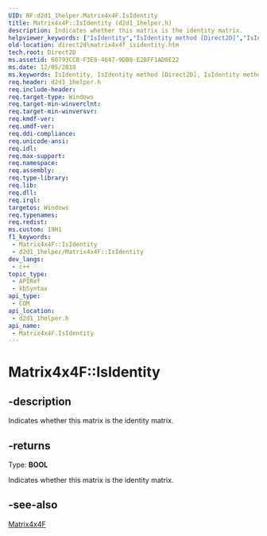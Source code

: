 ```yaml
---
UID: NF:d2d1_1helper.Matrix4x4F.IsIdentity
title: Matrix4x4F::IsIdentity (d2d1_1helper.h)
description: Indicates whether this matrix is the identity matrix.
helpviewer_keywords: ["IsIdentity","IsIdentity method [Direct2D]","IsIdentity method [Direct2D]","Matrix4x4F interface","Matrix4x4F interface [Direct2D]","IsIdentity method","Matrix4x4F.IsIdentity","Matrix4x4F::IsIdentity","d2d1_1helper/Matrix4x4F::IsIdentity","direct2d.matrix4x4f_isidentity"]
old-location: direct2d\matrix4x4f_isidentity.htm
tech.root: Direct2D
ms.assetid: 60793CCB-F3E9-4647-9DB0-E28FF1AD0E22
ms.date: 12/05/2018
ms.keywords: IsIdentity, IsIdentity method [Direct2D], IsIdentity method [Direct2D],Matrix4x4F interface, Matrix4x4F interface [Direct2D],IsIdentity method, Matrix4x4F.IsIdentity, Matrix4x4F::IsIdentity, d2d1_1helper/Matrix4x4F::IsIdentity, direct2d.matrix4x4f_isidentity
req.header: d2d1_1helper.h
req.include-header: 
req.target-type: Windows
req.target-min-winverclnt: 
req.target-min-winversvr: 
req.kmdf-ver: 
req.umdf-ver: 
req.ddi-compliance: 
req.unicode-ansi: 
req.idl: 
req.max-support: 
req.namespace: 
req.assembly: 
req.type-library: 
req.lib: 
req.dll: 
req.irql: 
targetos: Windows
req.typenames: 
req.redist: 
ms.custom: 19H1
f1_keywords:
 - Matrix4x4F::IsIdentity
 - d2d1_1helper/Matrix4x4F::IsIdentity
dev_langs:
 - c++
topic_type:
 - APIRef
 - kbSyntax
api_type:
 - COM
api_location:
 - d2d1_1helper.h
api_name:
 - Matrix4x4F.IsIdentity
---
```


# Matrix4x4F::IsIdentity


## -description

Indicates whether this matrix is the identity matrix.



## -returns

Type: <b>BOOL</b>

Indicates whether this matrix is the identity matrix.

## -see-also

<a href="/windows/desktop/api/d2d1_1helper/nl-d2d1_1helper-matrix4x4f">Matrix4x4F</a>

